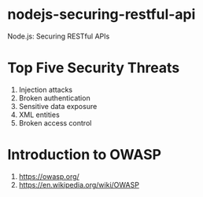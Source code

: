 # nodejs-securing-restful-api
Node.js: Securing RESTful APIs

# Top Five Security Threats
1. Injection attacks
2. Broken authentication
3. Sensitive data exposure
4. XML entities
5. Broken access control

# Introduction to OWASP
1. https://owasp.org/
2. https://en.wikipedia.org/wiki/OWASP
